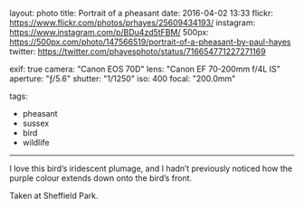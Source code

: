 layout: photo
title: Portrait of a pheasant
date: 2016-04-02 13:33
flickr: https://www.flickr.com/photos/prhayes/25609434193/
instagram: https://www.instagram.com/p/BDu4zd5tFBM/
500px: https://500px.com/photo/147566519/portrait-of-a-pheasant-by-paul-hayes
twitter: https://twitter.com/phayesphoto/status/716654771227271169

exif: true
camera: "Canon EOS 70D"
lens: "Canon EF 70-200mm f/4L IS"
aperture: "ƒ/5.6"
shutter: "1/1250"
iso: 400
focal: "200.0mm"

tags:
  - pheasant
  - sussex
  - bird
  - wildlife
---

I love this bird’s iridescent plumage, and I hadn’t previously noticed how the purple colour extends down onto the bird’s front.

Taken at Sheffield Park.
